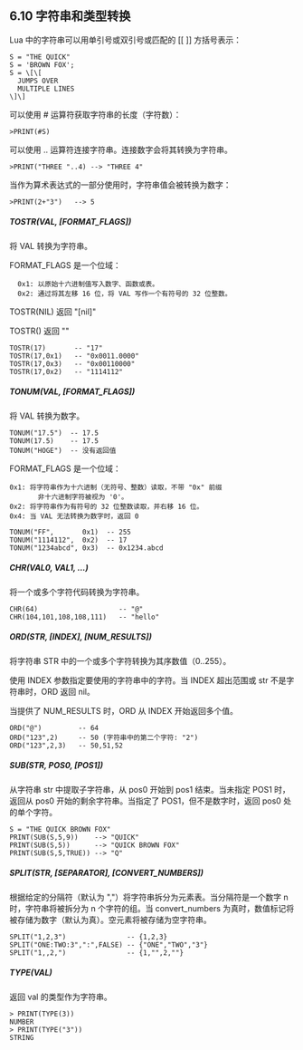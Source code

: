 ## 6.10 字符串和类型转换

Lua 中的字符串可以用单引号或双引号或匹配的 \[\[ \]\] 方括号表示：

```
S = "THE QUICK"  
S = 'BROWN FOX';  
S = \[\[  
  JUMPS OVER  
  MULTIPLE LINES  
\]\]
```  

可以使用 # 运算符获取字符串的长度（字符数）：

```
>PRINT(#S)  
```

可以使用 .. 运算符连接字符串。连接数字会将其转换为字符串。

```
>PRINT("THREE "..4) --> "THREE 4"  
```

当作为算术表达式的一部分使用时，字符串值会被转换为数字：

```
>PRINT(2+"3")   --> 5  
```
  

##### TOSTR(VAL, \[FORMAT\_FLAGS\])

将 VAL 转换为字符串。

FORMAT\_FLAGS 是一个位域：

```
  0x1: 以原始十六进制值写入数字、函数或表。  
  0x2: 通过将其左移 16 位，将 VAL 写作一个有符号的 32 位整数。  
```

TOSTR(NIL) 返回 "\[nil\]"

TOSTR() 返回 ""

```
TOSTR(17)       -- "17"  
TOSTR(17,0x1)   -- "0x0011.0000"  
TOSTR(17,0x3)   -- "0x00110000"  
TOSTR(17,0x2)   -- "1114112"  
```
  
##### TONUM(VAL, \[FORMAT\_FLAGS\])

将 VAL 转换为数字。

```
TONUM("17.5")  -- 17.5  
TONUM(17.5)    -- 17.5  
TONUM("HOGE")  -- 没有返回值  
```

FORMAT\_FLAGS 是一个位域：

```
0x1: 将字符串作为十六进制（无符号、整数）读取，不带 "0x" 前缀  
       非十六进制字符被视为 '0'。  
0x2: 将字符串作为有符号的 32 位整数读取，并右移 16 位。  
0x4: 当 VAL 无法转换为数字时，返回 0  
```

```
TONUM("FF",       0x1)  -- 255  
TONUM("1114112",  0x2)  -- 17  
TONUM("1234abcd", 0x3)  -- 0x1234.abcd  
```
  
##### CHR(VAL0, VAL1, ...)

将一个或多个字符代码转换为字符串。

```
CHR(64)                    -- "@"  
CHR(104,101,108,108,111)   -- "hello"  
```
  

##### ORD(STR, \[INDEX\], \[NUM\_RESULTS\])


将字符串 STR 中的一个或多个字符转换为其序数值（0..255）。

使用 INDEX 参数指定要使用的字符串中的字符。当 INDEX 超出范围或 str 不是字符串时，ORD 返回 nil。

当提供了 NUM\_RESULTS 时，ORD 从 INDEX 开始返回多个值。

```
ORD("@")         -- 64  
ORD("123",2)     -- 50 (字符串中的第二个字符: "2")  
ORD("123",2,3)   -- 50,51,52  
```


##### SUB(STR, POS0, \[POS1\])

从字符串 str 中提取子字符串，从 pos0 开始到 pos1 结束。当未指定 POS1 时，返回从 pos0 开始的剩余字符串。当指定了 POS1，但不是数字时，返回 pos0 处的单个字符。

```
S = "THE QUICK BROWN FOX"  
PRINT(SUB(S,5,9))    --> "QUICK"  
PRINT(SUB(S,5))      --> "QUICK BROWN FOX"  
PRINT(SUB(S,5,TRUE)) --> "Q"  
```
  
##### SPLIT(STR, \[SEPARATOR\], \[CONVERT\_NUMBERS\])


根据给定的分隔符（默认为 ","）将字符串拆分为元素表。当分隔符是一个数字 n 时，字符串将被拆分为 n 个字符的组。当 convert\_numbers 为真时，数值标记将被存储为数字（默认为真）。空元素将被存储为空字符串。

```
SPLIT("1,2,3")               -- {1,2,3}  
SPLIT("ONE:TWO:3",":",FALSE) -- {"ONE","TWO","3"}  
SPLIT("1,,2,")               -- {1,"",2,""}  
```
  
##### TYPE(VAL)


返回 val 的类型作为字符串。
```
> PRINT(TYPE(3))  
NUMBER  
> PRINT(TYPE("3"))  
STRING
```